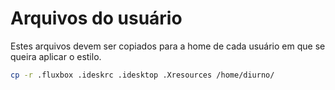 # Arquivos do usuário

Estes arquivos devem ser copiados para a home de cada usuário em que se queira aplicar o estilo.

```bash
cp -r .fluxbox .ideskrc .idesktop .Xresources /home/diurno/
```
